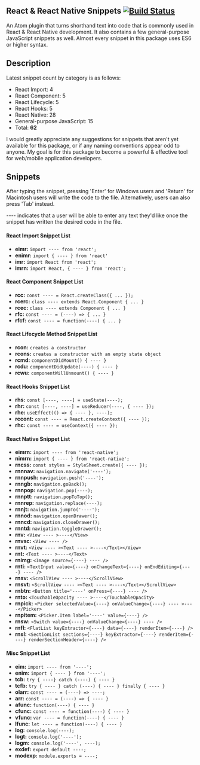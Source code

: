 React & React Native Snippets [![Build Status](https://travis-ci.org/pranavchary/atom-react-rnative-snippets.svg?branch=master)](https://travis-ci.org/pranavchary/atom-react-rnative-snippets)
----

An Atom plugin that turns shorthand text into code that is commonly used in React & React Native development. It also contains a few general-purpose JavaScript snippets as well. Almost every snippet in this package uses ES6 or higher syntax.

## Description
Latest snippet count by category is as follows:
 - React Import: 4
 - React Component: 5
 - React Lifecycle: 5
 - React Hooks: 5
 - React Native: 28
 - General-purpose JavaScript: 15
 - Total: **62**

I would greatly appreciate any suggestions for snippets that aren't yet available for this package, or if any naming conventions appear odd to anyone. My goal is for this package to become a powerful & effective tool for web/mobile application developers.

## Snippets
 After typing the snippet, pressing 'Enter' for Windows users and 'Return' for Macintosh users will write the code to the file. Alternatively, users can also press 'Tab' instead.

---- indicates that a user will be able to enter any text they'd like once the snippet has written the desired code in the file.


#### React Import Snippet List
 - **eimr:** `import ---- from 'react';`
 - **enimr:** `import { ---- } from 'react'`
 - **imr:** `import React from 'react';`
 - **imrn:** `import React, { ---- } from 'react';`

#### React Component Snippet List
 - **rcc:** `const ---- = React.createClass({ ... });`
 - **rcerc:** `class ---- extends React.Component { ... }`
 - **rcec:** `class ---- extends Component { ... }`
 - **rfc:** `const ---- = (----) => { ... }`
 - **rfcf:** `const ---- = function(----) { ... }`

#### React Lifecycle Method Snippet List
 - **rcon:** `creates a constructor`
 - **rcons:** `creates a constructor with an empty state object`
 - **rcmd:** `componentDidMount() { ---- }`
 - **rcdu:** `componentDidUpdate(----) { ---- }`
 - **rcwu:** `componentWillUnmount() { ---- }`

#### React Hooks Snippet List
 - **rhs:** `const [----, ----] = useState(----);`
 - **rhr:** `const [----, ----] = useReducer(----, { ---- });`
 - **rhe:** `useEffect(() => { ---- }, ----);`
 - **rccont:** `const ---- = React.createContext({ ---- });`
 - **rhc:** `const ---- = useContext({ ---- });`

#### React Native Snippet List
 - **eimrn:** `import ---- from 'react-native';`
 - **nimrn:** `import { ---- } from 'react-native';`
 - **rncss:** `const styles = StyleSheet.create({ ---- });`
 - **rnnnav:** `navigation.navigate('----');`
 - **rnnpush:** `navigation.push('----');`
 - **rnngb:** `navigation.goBack();`
 - **rnnpop:** `navigation.pop(----);`
 - **rnnptt:** `navigation.popToTop();`
 - **rnnrep:** `navigation.replace(----);`
 - **rnnjt:** `navigation.jumpTo('----');`
 - **rnnod:** `navigation.openDrawer();`
 - **rnncd:** `navigation.closeDrawer();`
 - **rnntd:** `navigation.toggleDrawer();`
 - **rnv:** `<View ---- >----</View>`
 - **rnvsc:** `<View ---- />`
 - **rnvt:** `<View ---- ><Text ---- >----</Text></View>`
 - **rnt:** `<Text ---- >----</Text>`
 - **rnimg:** `<Image source={----} ---- />`
 - **rnti:** `<TextInput value={----} onChangeText={----} onEndEditing={----} ---- />`
 - **rnsv:** `<ScrollView ---- >----</ScrollView>`
 - **rnsvt:** `<ScrollView ---- ><Text ---- >----</Text></ScrollView>`
 - **rnbtn:** `<Button title='----' onPress={----} ---- />`
 - **rnto:** `<TouchableOpacity ---- >----</TouchableOpacity>`
 - **rnpick:** `<Picker selectedValue={----} onValueChange={----} ---- >----</Picker>`
 - **rnpitem:** `<Picker.Item label='----' value={----} />`
 - **rnsw:** `<Switch value={----} onValueChange={----} ---- />`
 - **rnfl:** `<FlatList keyExtractor={----} data={----} renderItem={----} />`
 - **rnsl:** `<SectionList sections={----} keyExtractor={----} renderItem={----} renderSectionHeader={----} />`

#### Misc Snippet List
 - **eim:** `import ---- from '----';`
 - **enim:** `import { ---- } from '----';`
 - **tcb:** `try { ----} catch (----) { ---- }`
 - **tcfb:** `try { ---- } catch (----) { ---- } finally { ---- }`
 - **olarr:** `const ---- = (----) => ----;`
 - **arr:** `const ---- = (----) => { ---- }`
 - **afunc:** `function(----) { ---- }`
 - **cfunc:** `const ---- = function(----) { ---- }`
 - **vfunc:** `var ---- = function(----) { ---- }`
 - **lfunc:** `let ---- = function(----) { ---- }`
 - **log:** `console.log(----);`
 - **logt:** `console.log('----');`
 - **logm:** `console.log('----', ----);`
 - **exdef:** `export default ----;`
 - **modexp:** `module.exports = ----;`
